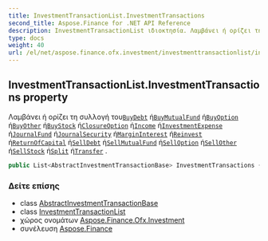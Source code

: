 ```yaml
---
title: InvestmentTransactionList.InvestmentTransactions
second_title: Aspose.Finance for .NET API Reference
description: InvestmentTransactionList ιδιοκτησία. Λαμβάνει ή ορίζει τη συλλογή τουBuyDebt ήBuyMutualFund ήBuyOption ήBuyOther ήBuyStock ήClosureOption ήIncome ήInvestmentExpense ήJournalFund ήJournalSecurity ήMarginInterest ήReinvest ήReturnOfCapital ήSellDebt ήSellMutualFund ήSellOption ήSellOther ήSellStock ήSplit ήTransfer .
type: docs
weight: 40
url: /el/net/aspose.finance.ofx.investment/investmenttransactionlist/investmenttransactions/
---
```

## InvestmentTransactionList.InvestmentTransactions property

Λαμβάνει ή ορίζει τη συλλογή του[`BuyDebt`](../../buydebt/) ή[`BuyMutualFund`](../../buymutualfund/) ή[`BuyOption`](../../buyoption/) ή[`BuyOther`](../../buyother/) ή[`BuyStock`](../../buystock/) ή[`ClosureOption`](../../closureoption/) ή[`Income`](../../income/) ή[`InvestmentExpense`](../../investmentexpense/) ή[`JournalFund`](../../journalfund/) ή[`JournalSecurity`](../../journalsecurity/) ή[`MarginInterest`](../../margininterest/) ή[`Reinvest`](../../reinvest/) ή[`ReturnOfCapital`](../../returnofcapital/) ή[`SellDebt`](../../selldebt/) ή[`SellMutualFund`](../../sellmutualfund/) ή[`SellOption`](../../selloption/) ή[`SellOther`](../../sellother/) ή[`SellStock`](../../sellstock/) ή[`Split`](../../split/) ή[`Transfer`](../../transfer/) .

```csharp
public List<AbstractInvestmentTransactionBase> InvestmentTransactions { get; set; }
```

### Δείτε επίσης

* class [AbstractInvestmentTransactionBase](../../abstractinvestmenttransactionbase/)
* class [InvestmentTransactionList](../)
* χώρος ονομάτων [Aspose.Finance.Ofx.Investment](../../investmenttransactionlist/)
* συνέλευση [Aspose.Finance](../../../)


